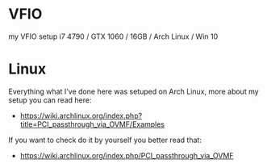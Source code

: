 # VFIO
my VFIO setup i7 4790 / GTX 1060 / 16GB / Arch Linux / Win 10

# Linux 
Everything what I've done here was setuped on Arch Linux, more about my setup you can read here:

 * https://wiki.archlinux.org/index.php?title=PCI_passthrough_via_OVMF/Examples

If you want to check do it by yourself you better read that:

 * https://wiki.archlinux.org/index.php/PCI_passthrough_via_OVMF

